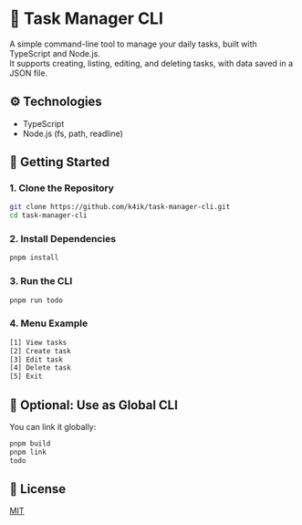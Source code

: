 # 📝 Task Manager CLI

A simple command-line tool to manage your daily tasks, built with TypeScript and Node.js.  
It supports creating, listing, editing, and deleting tasks, with data saved in a JSON file.

## ⚙️ Technologies

- TypeScript
- Node.js (fs, path, readline)

## 🚀 Getting Started

### 1. Clone the Repository

```bash
git clone https://github.com/k4ik/task-manager-cli.git
cd task-manager-cli
```
### 2. Install Dependencies
```bash
pnpm install
```

### 3. Run the CLI
```bash
pnpm run todo
```

### 4. Menu Example
```bash
[1] View tasks
[2] Create task
[3] Edit task
[4] Delete task
[5] Exit
```

## 🔧 Optional: Use as Global CLI
You can link it globally:

```bash
pnpm build
pnpm link
todo
```

## 📄 License
[MIT](LICENSE) 
